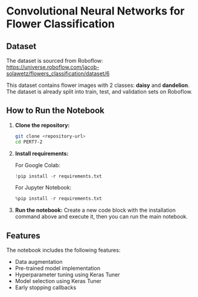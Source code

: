 # Convolutional Neural Networks for Flower Classification

## Dataset
The dataset is sourced from Roboflow: https://universe.roboflow.com/jacob-solawetz/flowers_classification/dataset/6

This dataset contains flower images with 2 classes: **daisy** and **dandelion**. The dataset is already split into train, test, and validation sets on Roboflow.

## How to Run the Notebook

1. **Clone the repository:**
   ```bash
   git clone <repository-url>
   cd PERT7-2
   ```

2. **Install requirements:**
   
   For Google Colab:
   ```python
   !pip install -r requirements.txt
   ```
   
   For Jupyter Notebook:
   ```python
   %pip install -r requirements.txt
   ```

3. **Run the notebook:**
   Create a new code block with the installation command above and execute it, then you can run the main notebook.

## Features

The notebook includes the following features:
- Data augmentation
- Pre-trained model implementation
- Hyperparameter tuning using Keras Tuner
- Model selection using Keras Tuner
- Early stopping callbacks
